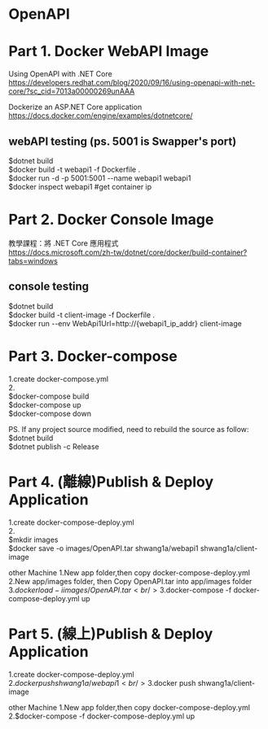 # OpenAPI

Part 1. Docker WebAPI Image
=======================================
Using OpenAPI with .NET Core <br />
https://developers.redhat.com/blog/2020/09/16/using-openapi-with-net-core/?sc_cid=7013a00000269unAAA<br />

Dockerize an ASP.NET Core application<br />
https://docs.docker.com/engine/examples/dotnetcore/<br />

webAPI testing (ps. 5001 is Swapper's port)
--------------------------
$dotnet build<br />
$docker build -t webapi1 -f Dockerfile .<br />
$docker run -d -p 5001:5001 --name webapi1 webapi1<br />
$docker inspect webapi1   #get container ip<br />

Part 2. Docker Console Image
=======================================

教學課程：將 .NET Core 應用程式<br />
https://docs.microsoft.com/zh-tw/dotnet/core/docker/build-container?tabs=windows<br />

console testing
-----------------------
$dotnet build<br />
$docker build -t client-image -f Dockerfile .<br />
$docker run --env WebApi1Url=http://{webapi1_ip_addr} client-image<br />

Part 3. Docker-compose
=========================================
1.create docker-compose.yml <br />
2.<br />
$docker-compose build<br />
$docker-compose up<br />
$docker-compose down<br />

PS. If any project source modified, need to rebuild the source as follow:<br />
    $dotnet build<br />
    $dotnet publish -c Release<br />

Part 4. (離線)Publish & Deploy Application
=========================================
1.create docker-compose-deploy.yml<br />
2.<br />
$mkdir images<br />
$docker save -o images/OpenAPI.tar shwang1a/webapi1 shwang1a/client-image<br />

other Machine
1.New app folder,then copy docker-compose-deploy.yml<br />
2.New app/images folder, then Copy OpenAPI.tar into app/images folder<br />
3.$docker load -i images/OpenAPI.tar<br />
3.$docker-compose -f docker-compose-deploy.yml up<br />

Part 5. (線上)Publish & Deploy Application
==========================================
1.create docker-compose-deploy.yml<br />
2.$docker push shwang1a/webapi1<br />
3.$docker push shwang1a/client-image<br />

other Machine
1.New app folder,then copy docker-compose-deploy.yml<br />
2.$docker-compose -f docker-compose-deploy.yml up<br />


